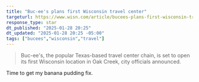 ```yaml
---
title: "Buc-ee's plans first Wisconsin travel center"
targeturl: https://www.wisn.com/article/bucees-plans-first-wisconsin-travel-center-in-oak-creek/63527062
response_type: star
dt_published: "2025-01-28 20:25"
dt_updated: "2025-01-28 20:25 -05:00"
tags: ["bucees","wisconsin","travel"]
---
```


> Buc-ee's, the popular Texas-based travel center chain, is set to open its first Wisconsin location in Oak Creek, city officials announced.

Time to get my banana pudding fix. 